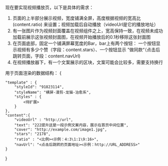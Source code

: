现在要实现视频播放页，以下是具体的需求：
1. 页面的上半部分展示视频，宽度铺满全屏，高度根据视频的宽高比 (content.ratio) 来设置；视频加载后自动播放（videoUrl是它的播放地址）
2. 有一张图片作为视频封面覆盖在视频组件之上，宽高保持一致，在视频未成功加载前展示这张视频封面图，在视频开始播放后的0.1秒移除这张封面图
3. 在页面底部，固定一个铺满屏幕宽度的Bar，bar上有两个按钮： 一个按钮显示视频有多少个赞（字段：content.stars）、一个按钮显示 ”做同款“（点击后跳转页面，字段：content.navUrl)
4. 在视频播放器下，有一个文案展示的区块，文案可能会比较多，需要支持换行

用于页面渲染的数据结构：
{
   
    "template" : {
        "styleId": "91823114",
        "styleName": "横屏-漫剪-龙猫-治愈系",
        "styles" : {
            <待扩展>
        }
    },
    "content":{
        "videoUrl" : "http://url",
        "text": "222提升这是一段示例文案内容，展示在首页中间位置",
        "cover": "http://example.com/image1.jpg",
        "stars": "2178",
        "ratio" : "<比例><示例：4:3\1:1\9:16>",
        "navUrl": "<点击后跳转的页面地址><示例：http://URL_ADDRESS>"
    }
}